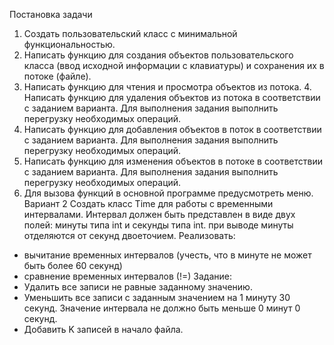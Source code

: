 Постановка задачи
1. Создать пользовательский класс с минимальной функциональностью.
2. Написать функцию для создания объектов пользовательского класса (ввод
исходной информации с клавиатуры) и сохранения их в потоке (файле).
3. Написать функцию для чтения и просмотра объектов из потока. 4. Написать функцию для удаления объектов из потока в соответствии с заданием
варианта. Для выполнения задания выполнить перегрузку необходимых операций.
5. Написать функцию для добавления объектов в поток в соответствии с заданием
варианта. Для выполнения задания выполнить перегрузку необходимых операций.
6. Написать функцию для изменения объектов в потоке в соответствии с заданием
варианта. Для выполнения задания выполнить перегрузку необходимых операций.
7. Для вызова функций в основной программе предусмотреть меню.
Вариант 2
Создать класс Time для работы с временными интервалами. Интервал должен быть
представлен в виде двух полей: минуты типа int и секунды типа int. при выводе минуты
отделяются от секунд двоеточием. Реализовать:
- вычитание временных интервалов (учесть, что в минуте не может быть более
60 секунд)
- сравнение временных интервалов (!=)
Задание:
- Удалить все записи не равные заданному значению.
- Уменьшить все записи с заданным значением на 1 минуту 30 секунд. Значение
интервала не должно быть меньше 0 минут 0 секунд.
- Добавить K записей в начало файла. 
